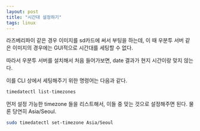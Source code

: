 ```yaml
---
layout: post
title: "시간대 설정하기"
tags: linux
---
```


라즈베리파이 같은 경우 이미지를 sd카드에 써서 부팅을 하는데, 이 때 우분투 서버 같은 이미지의 경우에는 GUI적으로 시간대를 세팅할 수 없다.

따라서 우분투 서버를 설치해서 처음 들어가보면, date 결과가 현지 시간이랑 맞지 않는다.

이를 CLI 상에서 세팅해주기 위한 명령어는 다음과 같다.

```bash
timedatectl list-timezones
```

먼저 설정 가능한 timezone 들을 리스트해서, 이들 중 맞는 것으로 설정해주면 된다. 물론 당연히 Asia/Seoul.

```bash
sudo timedatectl set-timezone Asia/Seoul
```

